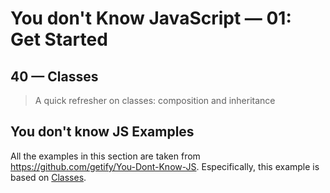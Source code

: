 # You don't Know JavaScript &mdash; 01: Get Started
## 40 &mdash; Classes
> A quick refresher on classes: composition and inheritance


## You don't know JS Examples
All the examples in this section are taken from https://github.com/getify/You-Dont-Know-JS.
Especifically, this example is based on [Classes](https://github.com/getify/You-Dont-Know-JS/blob/2nd-ed/get-started/ch2.md#classes).

